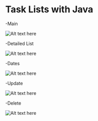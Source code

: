# Task Lists with Java

-Main

  <img src="https://i.ibb.co/QrrH4Rq/Screenshot-from-2024-03-21-04-10-35.png" alt="Alt text here">

-Detailed List

  <img src="https://i.ibb.co/L1rk58v/Screenshot-from-2024-03-21-04-10-54.png" alt="Alt text here">

-Dates

  <img src="https://i.ibb.co/PNLDdWw/Screenshot-from-2024-03-21-04-11-08.png" alt="Alt text here">

-Update

  <img src="https://i.ibb.co/74gydQX/Screenshot-from-2024-03-21-04-10-44.png" alt="Alt text here">

-Delete

  <img src="https://i.ibb.co/qNhWgLN/Screenshot-from-2024-03-21-04-16-42.png" alt="Alt text here">
